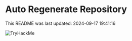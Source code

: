# Auto Regenerate Repository

This README was last updated: 2024-09-17 19:41:16

 ![TryHackMe](https://tryhackme.com/badge/533634)